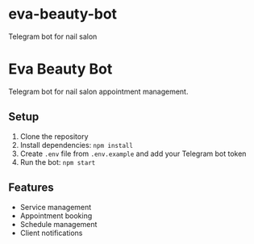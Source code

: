 # eva-beauty-bot
Telegram bot for nail salon
# Eva Beauty Bot

Telegram bot for nail salon appointment management.

## Setup

1. Clone the repository
2. Install dependencies:
```npm install```
3. Create `.env` file from `.env.example` and add your Telegram bot token
4. Run the bot:
```npm start```

## Features

- Service management
- Appointment booking
- Schedule management
- Client notifications
